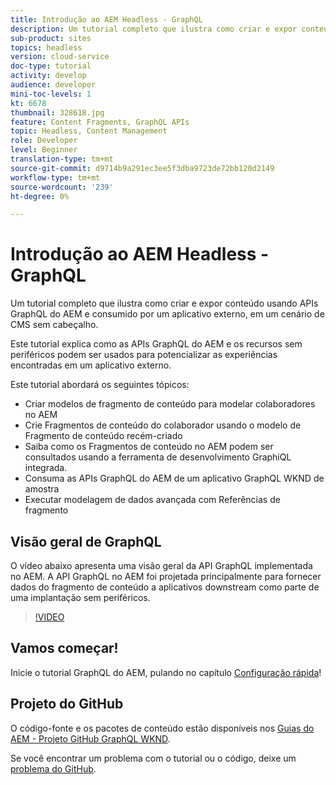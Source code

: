 ```yaml
---
title: Introdução ao AEM Headless - GraphQL
description: Um tutorial completo que ilustra como criar e expor conteúdo usando APIs GraphQL do AEM.
sub-product: sites
topics: headless
version: cloud-service
doc-type: tutorial
activity: develop
audience: developer
mini-toc-levels: 1
kt: 6678
thumbnail: 328618.jpg
feature: Content Fragments, GraphQL APIs
topic: Headless, Content Management
role: Developer
level: Beginner
translation-type: tm+mt
source-git-commit: d9714b9a291ec3ee5f3dba9723de72bb120d2149
workflow-type: tm+mt
source-wordcount: '239'
ht-degree: 0%

---
```



# Introdução ao AEM Headless - GraphQL

Um tutorial completo que ilustra como criar e expor conteúdo usando APIs GraphQL do AEM e consumido por um aplicativo externo, em um cenário de CMS sem cabeçalho.

Este tutorial explica como as APIs GraphQL do AEM e os recursos sem periféricos podem ser usados para potencializar as experiências encontradas em um aplicativo externo.

Este tutorial abordará os seguintes tópicos:

* Criar modelos de fragmento de conteúdo para modelar colaboradores no AEM
* Crie Fragmentos de conteúdo do colaborador usando o modelo de Fragmento de conteúdo recém-criado
* Saiba como os Fragmentos de conteúdo no AEM podem ser consultados usando a ferramenta de desenvolvimento GraphiQL integrada.
* Consuma as APIs GraphQL do AEM de um aplicativo GraphQL WKND de amostra
* Executar modelagem de dados avançada com Referências de fragmento

## Visão geral de GraphQL

O vídeo abaixo apresenta uma visão geral da API GraphQL implementada no AEM. A API GraphQL no AEM foi projetada principalmente para fornecer dados do fragmento de conteúdo a aplicativos downstream como parte de uma implantação sem periféricos.

>[!VIDEO](https://video.tv.adobe.com/v/328618/?quality=12&learn=on)

## Vamos começar!

Inicie o tutorial GraphQL do AEM, pulando no capítulo [Configuração rápida](./setup.md)!

## Projeto do GitHub

O código-fonte e os pacotes de conteúdo estão disponíveis nos [Guias do AEM - Projeto GitHub GraphQL WKND](https://github.com/adobe/aem-guides-wknd-graphql).

Se você encontrar um problema com o tutorial ou o código, deixe um [problema do GitHub](https://github.com/adobe/aem-guides-wknd-graphql/issues).

